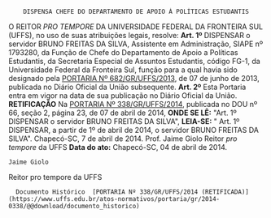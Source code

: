         DISPENSA CHEFE DO DEPARTAMENTO DE APOIO À POLÍTICAS ESTUDANTIS  

 O REITOR *PRO TEMPORE*  DA UNIVERSIDADE FEDERAL DA FRONTEIRA SUL (UFFS), no uso de suas atribuições legais, resolve:   **Art. 1º**  DISPENSAR o servidor BRUNO FREITAS DA SILVA, Assistente em Administração, SIAPE nº 1793280, da Função de Chefe do Departamento de Apoio a Políticas Estudantis, da Secretaria Especial de Assuntos Estudantis, código FG-1, da Universidade Federal da Fronteira Sul, função para a qual havia sido designado pela [PORTARIA Nº 682/GR/UFFS/2013](https://www.uffs.edu.br/atos-normativos/portaria/gr/2013-0682), de 07 de junho de 2013, publicada no Diário Oficial da União subsequente.   **Art. 2º**  Esta Portaria entra em vigor na data de sua publicação no Diário Oficial da União.   **RETIFICAÇÃO**   Na [PORTARIA Nº 338/GR/UFFS/2014](https://www.uffs.edu.br/atos-normativos/portaria/gr/2014-0338), publicada no DOU nº 66, seção 2, página 23, de 07 de abril de 2014,   **ONDE SE LÊ:** "Art. 1º DISPENSAR o servidor BRUNO FREITAS DA SILVA",   **LEIA-SE:** " Art. 1º DISPENSAR, a partir de 1º de abril de 2014, o servidor BRUNO FREITAS DA SILVA".   Chapecó-SC, 7 de abril de 2014.   Prof. Jaime Giolo Reitor *pro tempore*  da UFFS      **Data do ato:** Chapecó-SC, 04 de abril de 2014.   
 

    Jaime Giolo   
 Reitor pro tempore da UFFS 

      Documento Histórico  [PORTARIA Nº 338/GR/UFFS/2014 (RETIFICADA)](https://www.uffs.edu.br/atos-normativos/portaria/gr/2014-0338/@@download/documento_historico)     
      